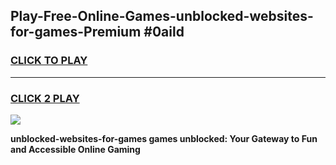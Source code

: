 
## Play-Free-Online-Games-unblocked-websites-for-games-Premium #0aild
<h3>
<a href="https://premium.freeplayer.one?title=unblocked-websites-for-games&ref=8M">CLICK TO PLAY</a></h3>
<hr>

<h3>
<a href="https://premium.freeplayer.one?title=unblocked-websites-for-games&ref=8M">CLICK 2 PLAY</a>
  
</h3>

<a href="https://premium.freeplayer.one?title=unblocked-websites-for-games&ref=8M"><img src="https://clearcache.store/games.png"></a>


**unblocked-websites-for-games games unblocked: Your Gateway to Fun and Accessible Online Gaming**
